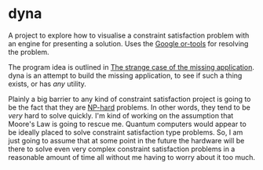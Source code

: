 # dyna
A project to explore how to visualise a constraint satisfaction problem with an engine for presenting a solution. Uses the [Google or-tools](https://developers.google.com/optimization/) for resolving the problem.

The program idea is outlined in [The strange case of the missing application](http://techteapot.com/strange-case-of-the-missing-application/). dyna is an attempt to build the missing application, to see if such a thing exists, or has *any* utility.

Plainly a big barrier to any kind of constraint satisfaction project is going to be the fact that they are [NP-hard](http://en.wikipedia.org/wiki/NP-hard) problems. In other words, they tend to be *very* hard to solve quickly. I'm kind of working on the assumption that Moore's Law is going to rescue me. Quantum computers would appear to be ideally placed to solve constraint satisfaction type problems. So, I am just going to assume that at some point in the future the hardware will be there to solve even very complex constraint satisfaction problems in a reasonable amount of time all without me having to worry about it too much.
